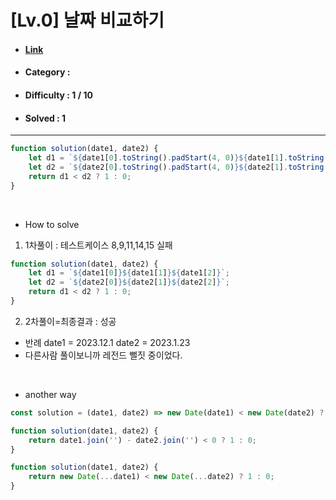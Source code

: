 # [Lv.0] 날짜 비교하기  
* #### [Link](https://school.programmers.co.kr/learn/courses/30/lessons/181838)
* #### Category : 
* #### Difficulty : 1 / 10  
* #### Solved : 1

<hr />

```js
function solution(date1, date2) {
    let d1 = `${date1[0].toString().padStart(4, 0)}${date1[1].toString().padStart(2, 0)}${date1[2].toString().padStart(2, 0)}`;
    let d2 = `${date2[0].toString().padStart(4, 0)}${date2[1].toString().padStart(2, 0)}${date2[2].toString().padStart(2, 0)}`;
    return d1 < d2 ? 1 : 0;
}
```

<br />

* How to solve
1. 1차풀이 : 테스트케이스 8,9,11,14,15 실패
```js
function solution(date1, date2) {
    let d1 = `${date1[0]}${date1[1]}${date1[2]}`;
    let d2 = `${date2[0]}${date2[1]}${date2[2]}`;
    return d1 < d2 ? 1 : 0;
}
```

2. 2차풀이=최종결과 : 성공
* 반례 
date1 = 2023.12.1
date2 = 2023.1.23
* 다른사람 풀이보니까 레전드 뻘짓 중이었다. 

<br />

* another way
```js
const solution = (date1, date2) => new Date(date1) < new Date(date2) ? 1 : 0
```
```js
function solution(date1, date2) {
    return date1.join('') - date2.join('') < 0 ? 1 : 0;
}
```
```js
function solution(date1, date2) {
    return new Date(...date1) < new Date(...date2) ? 1 : 0;
}
```
